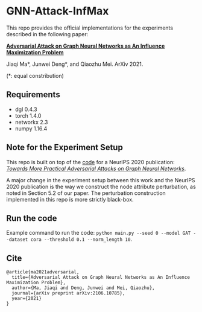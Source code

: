 # **GNN-Attack-InfMax**

This repo provides the official implementations for the experiments described in the following paper:

[**Adversarial Attack on Graph Neural Networks as An Influence Maximization Problem**](https://arxiv.org/abs/2106.10785)

Jiaqi Ma\*, Junwei Deng\*, and Qiaozhu Mei. ArXiv 2021.

(\*: equal constribution)

## Requirements
- dgl 0.4.3
- torch 1.4.0    
- networkx 2.3  
- numpy 1.16.4 

## Note for the Experiment Setup

This repo is built on top of the [code](https://github.com/Mark12Ding/GNN-Practical-Attack) for a NeurIPS 2020 publication: [*Towards More Practical Adversarial Attacks on Graph Neural Networks*](https://arxiv.org/abs/2006.05057). 

A major change in the experiment setup between this work and the NeurIPS 2020 publication is the way we construct the node attribute perturbation, as noted in Section 5.2 of our paper. The perturbation construction implemented in this repo is more strictly black-box.

## Run the code

Example command to run the code: `python main.py --seed 0 --model GAT --dataset cora --threshold 0.1 --norm_length 10`. 

## Cite
```
@article{ma2021adversarial,
  title={Adversarial Attack on Graph Neural Networks as An Influence Maximization Problem},
  author={Ma, Jiaqi and Deng, Junwei and Mei, Qiaozhu},
  journal={arXiv preprint arXiv:2106.10785},
  year={2021}
}
```

